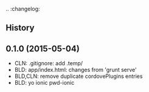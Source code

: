 .. :changelog:

History
-------


0.1.0 (2015-05-04)
---------------------

* CLN: .gitignore: add .temp/
* BLD: app/index.html: changes from 'grunt serve'
* BLD,CLN: remove duplicate cordovePlugins entries
* BLD: yo ionic pwd-ionic
